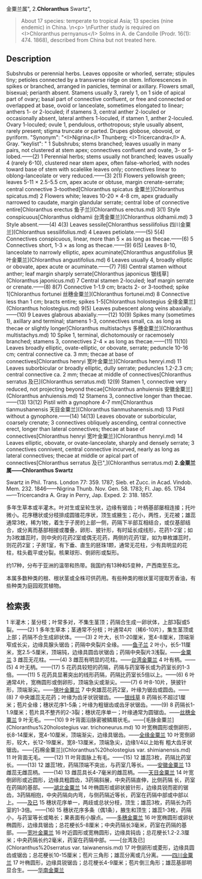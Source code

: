 金粟兰属",
2.**Chloranthus** Swartz",

> About 17 species: temperate to tropical Asia; 13 species (nine endemic) in China.&#x0D;\n&lt;p&gt;&#x0D;\nFurther study is required on &lt;I&gt;Chloranthus pernyanus&lt;/I&gt; Solms in A. de Candolle (Prodr. 16(1): 474. 1868), described from China but not treated here.

## Description
Subshrubs or perennial herbs. Leaves opposite or whorled, serrate; stipules tiny; petioles connected by a transverse ridge on stem. Inflorescences in spikes or branched, arranged in panicles, terminal or axillary. Flowers small, bisexual; perianth absent. Stamens usually 3, rarely 1, on 1 side of apical part of ovary; basal part of connective confluent, or free and connected or overlapped at base, ovoid or lanceolate, sometimes elongated to linear; anthers 1- or 2-loculed; if stamens 3, central anther 2-loculed or occasionally absent, lateral anthers 1-loculed, if stamen 1, anther 2-loculed. Ovary 1-loculed; ovule 1, pendulous, orthotropous; style usually absent, rarely present; stigma truncate or parted. Drupes globose, obovoid, or pyriform.
  "Synonym": "&lt;I&gt;Nigrina&lt;/I&gt; Thunberg; &lt;I&gt;Tricercandra&lt;/I&gt; A. Gray.
  "keylist": "
1 Subshrubs; stems branched; leaves usually in many pairs, not clustered at stem apex; connectives confluent and ovate, 3- or 5-lobed.——(2)
1 Perennial herbs; stems usually not branched; leaves usually 4 (rarely 6-10), clustered near stem apex, often false-whorled, with nodes toward base of stem with scalelike leaves only; connectives linear to oblong-lanceolate or very reduced.——(3)
2(1) Flowers yellowish green; leaves 5-11 × 2.5-5.5 cm, apex acute or obtuse, margin crenate-serrate; central connective 3-toothed[Chloranthus spicatus 金粟兰](Chloranthus spicatus.md)
2 Flowers white; leaves 10-20 × 4-8 cm, apex gradually narrowed to caudate, margin glandular serrate; central lobe of connective entire[Chloranthus erectus 鱼子兰](Chloranthus erectus.md)
3(1) Style conspicuous[Chloranthus oldhamii 台湾金粟兰](Chloranthus oldhamii.md)
3 Style absent.——(4)
4(3) Leaves sessile[Chloranthus sessilifolius 四川金粟兰](Chloranthus sessilifolius.md)
4 Leaves petiolate.——(5)
5(4) Connectives conspicuous, linear, more than 5 × as long as thecae.——(6)
5 Connectives short, 1-3 × as long as thecae.——(9)
6(5) Leaves 8-10, lanceolate to narrowly elliptic, apex acuminate[Chloranthus angustifolius 狭叶金粟兰](Chloranthus angustifolius.md)
6 Leaves usually 4, broadly elliptic or obovate, apex acute or acuminate.——(7)
7(6) Central stamen without anther; leaf margin sharply serrate[Chloranthus japonicus 银线草](Chloranthus japonicus.md)
7 Central stamen 2-loculed; leaf margin serrate or crenate.——(8)
8(7) Connective 1-1.9 cm; bracts 2- or 3-toothed; spike 1[Chloranthus fortunei 丝穗金粟兰](Chloranthus fortunei.md)
8 Connective less than 1 cm; bracts entire; spikes 1-5[Chloranthus holostegius 全缘金粟兰](Chloranthus holostegius.md)
9(5) Leaves pubescent along veins abaxially.——(10)
9 Leaves glabrous abaxially.——(12)
10(9) Spikes many (sometimes 1), axillary and terminal; stamens 1-3, connectives small, ca. as long as thecae or slightly longer[Chloranthus multistachys 多穗金粟兰](Chloranthus multistachys.md)
10 Spike 1, terminal, dichotomously or racemosely branched; stamens 3, connectives 2-4 × as long as thecae.——(11)
11(10) Leaves broadly elliptic, ovate-elliptic, or obovate, serrate; peduncle 10-16 cm; central connective ca. 3 mm; thecae at base of connectives[Chloranthus henryi 宽叶金粟兰](Chloranthus henryi.md)
11 Leaves suborbicular or broadly elliptic, dully serrate; peduncles 1.2-2.3 cm; central connective ca. 2 mm; thecae at middle of connectives[Chloranthus serratus 及已](Chloranthus serratus.md)
12(9) Stamen 1, connective very reduced, not projecting beyond thecae[Chloranthus anhuiensis 安徽金粟兰](Chloranthus anhuiensis.md)
12 Stamens 3, connective longer than thecae.——(13)
13(12) Pistil with a gynophore 4-7 mm[Chloranthus tianmushanensis 天目金粟兰](Chloranthus tianmushanensis.md)
13 Pistil without a gynophore.——(14)
14(13) Leaves obovate or suborbicular, coarsely crenate; 3 connectives obliquely ascending, central connective erect, longer than lateral connectives; thecae at base of connectives[Chloranthus henryi 宽叶金粟兰](Chloranthus henryi.md)
14 Leaves elliptic, obovate, or ovate-lanceolate, sharply and densely serrate; 3 connectives connivent, central connective incurved, nearly as long as lateral connectives; thecae at middle or apical part of connectives[Chloranthus serratus 及已",](Chloranthus serratus.md)
**2.金粟兰属——Chloranthus Swartz**

Swartz in Phil. Trans. London 77: 359. 1787; Sieb. et Zucc. in Acad. Vindob. Mem. 232. 1846——Nigrina Thunb. Nov. Gen. 58. 1783; Fl. Jap. 65. 1784——Tricercandra A. Gray in Perry, Jap. Exped. 2: 318. 1857.

多年生草本或半灌木。叶对生或呈轮生状，边缘有锯齿；叶柄基部屡相连接；托叶微小。花序穗状或分枝排成圆锥花序状，顶生或腋生；花小，两性，无花被；雄蕊通常3枚，稀为1枚，着生于子房的上部一侧，药隔下半部互相结合，或仅基部结合，或分离而基部相接或覆叠，卵形、披针形，有时延长成线形，花药1-2室；如为3枚雄蕊时，则中央的花药2室或偶无花药，两侧的花药1室，如为单枚雄蕊时，则花药2室；子房1室，有下垂、直生的胚珠1颗，通常无花柱，少有具明显的花柱，柱头截平或分裂。核果球形、倒卵形或梨形。

约17种，分布于亚洲的温带和热带。我国约有13种和5变种，产西南至东北。

本属多数种类的根、根状茎或全株可供药用。有些种类的根状茎可提取芳香油，有些种类为庭园观赏植物。

## 检索表

1 半灌木；茎分枝；叶常多对，不集生茎顶；药隔合生成一卵状体，上部3裂或5裂。——(2)
1 多年生草本；茎通常不分枝；叶通常4片（稀6-10片），集生茎顶或上部；药隔不合生成卵状体。——(3)
2 叶大，长11-20厘米，宽4-8厘米，顶端渐窄成长尖，边缘具腺头锯齿；药隔中央裂片全缘。——[鱼子兰](Chloranthus%20elatior.md)
2 叶小，长5-11厘米，宽2.5-5厘米，顶端钝，边缘具圆齿状锯齿；药隔中央裂片3浅裂。——[金粟兰](Chloranthus%20spicatus.md)
3 雌蕊无花柱。——(4)
3 雌蕊有明显的花柱。——[台湾金粟兰](Chloranthus%20oldhami.md)
4 叶有柄。——(5)
4 叶无柄。——(17)
5 花药具较短的药隔，药隔与药室等长或为药室长的1-3倍。——(11)
5 花药具显著突出的线形药隔，药隔比药室长5倍以上。——(6)
6 叶通常4片，宽椭圆形或倒卵形，顶端急尖或渐尖。——(7)
6 叶8-10片，狭披针形，顶端渐尖。——[狭叶金粟兰](Chloranthus%20angustifolius.md)
7 中央雄蕊花药2室，叶缘为锯齿或圆齿。——(8)
7 中央雄蕊无花药；叶缘为齿牙状锐锯齿。——[银线草](Chloranthus%20japonicus.md)
8 药隔长不超过1厘米；苞片全缘；穗状花序1-5条；叶缘为粗锯齿或齿牙状锯齿。——(9)
8 药隔长1-1.9厘米；苞片具不整齐的2-3裂；穗状花序单一；叶缘通常为圆锯齿。——[丝穗金粟兰](Chloranthus%20fortunei.md)
9 叶无毛。——(10)
9 叶背面沿脉密被鳞屑状毛。——[毛脉金粟兰](Chloranthus%20holostegius var. trichoneurus.md)
10 叶宽椭圆形或倒卵形，长8-14厘米，宽4-10厘米，顶端渐尖，边缘具锯齿。——[全缘金粟兰](Chloranthus%20holostegius.md)
10 叶宽倒卵形，较大，长12-19厘米，宽8-13厘米，顶端急尖，边缘1/4以上始有 粗大齿牙状锯齿。——[石棉金粟兰](Chloranthus%20holostegius var. shimianensis.md)
11 叶背面无毛。——(12)
11 叶背面脉上有毛。——(15)
12 雄蕊3枚，药隔比药室长。——(13)
12 雄蕊1枚，药隔顶端不突出，与药室几等长。——[安徽金粟兰](Chloranthus%20anhuiensis.md)
13 雌蕊无雌蕊柄。——(14)
13 雌蕊具长4-7毫米的雌蕊柄。——[天目金粟兰](Chloranthus%20tianmushanensis.md)
14 叶宽倒卵形或近圆形，边缘具粗圆齿，3药隔斜展，中央药隔直伸，比侧药隔   长，药室在药隔的基部。——[湖北金粟兰](Chloranthus%20henryi.md)
14 叶椭圆形或卵状披针形，边缘具锐而密的锯齿，3药隔相抱，中央药隔向内弯，与侧药隔近等长，药室在药隔中部或中部以上。——[及已](Chloranthus%20serratus.md)
15 穗状花序单一，两歧或总状分枝，顶生；雄蕊3枚，药隔长为药室的1-3倍。——(16)
15 穗状花序多条（偶1条），腋生和顶生；雄蕊1-3枚，药隔小，与药室等长或略长；果表面有小腺点。——[多穗金粟兰](Chloranthus%20multistachys.md)
16 叶宽椭圆形或卵状椭圆形，边缘具锯齿；总花梗长5-8厘米；中央药隔长3毫米，药室在药隔的基部。——[宽叶金粟兰](Chloranthus%20henryi.md)
16 叶近圆形或宽椭圆形，边缘具钝齿；总花梗长1.2-2.3厘米；中央药隔长约2毫米，药室在药隔中部。——[台湾及已](Chloranthus%20serratus var. taiwanensis.md)
17 叶倒卵形或菱形，边缘具圆齿或锯齿；总花梗长10-15厘米；苞片三角形；雄蕊分离或几分离。——[四川金粟兰](Chloranthus%20sessilifolius.md)
17 叶椭圆形，边缘具锐锯齿；总花梗长4-9厘米；苞片倒三角形；雄蕊基部明显合生。——[华南金粟兰](Chloranthus%20sessilifolius.md)
